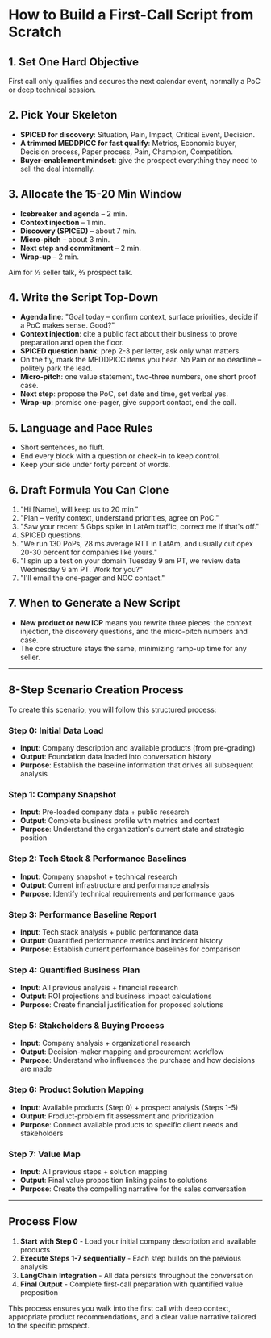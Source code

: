 # How to Build a First-Call Script from Scratch

## 1. Set One Hard Objective

First call only qualifies and secures the next calendar event, normally a PoC or deep technical session.

## 2. Pick Your Skeleton

- **SPICED for discovery**: Situation, Pain, Impact, Critical Event, Decision.
- **A trimmed MEDDPICC for fast qualify**: Metrics, Economic buyer, Decision process, Paper process, Pain, Champion, Competition.
- **Buyer-enablement mindset**: give the prospect everything they need to sell the deal internally.

## 3. Allocate the 15-20 Min Window

- **Icebreaker and agenda** – 2 min.
- **Context injection** – 1 min.
- **Discovery (SPICED)** – about 7 min.
- **Micro-pitch** – about 3 min.
- **Next step and commitment** – 2 min.
- **Wrap-up** – 2 min.

Aim for ⅓ seller talk, ⅔ prospect talk.

## 4. Write the Script Top-Down

- **Agenda line**: "Goal today – confirm context, surface priorities, decide if a PoC makes sense. Good?"
- **Context injection**: cite a public fact about their business to prove preparation and open the floor.
- **SPICED question bank**: prep 2-3 per letter, ask only what matters.
- On the fly, mark the MEDDPICC items you hear. No Pain or no deadline – politely park the lead.
- **Micro-pitch**: one value statement, two-three numbers, one short proof case.
- **Next step**: propose the PoC, set date and time, get verbal yes.
- **Wrap-up**: promise one-pager, give support contact, end the call.

## 5. Language and Pace Rules

- Short sentences, no fluff.
- End every block with a question or check-in to keep control.
- Keep your side under forty percent of words.

## 6. Draft Formula You Can Clone

1. "Hi [Name], will keep us to 20 min."
2. "Plan – verify context, understand priorities, agree on PoC."
3. "Saw your recent 5 Gbps spike in LatAm traffic, correct me if that's off."
4. SPICED questions.
5. "We run 130 PoPs, 28 ms average RTT in LatAm, and usually cut opex 20-30 percent for companies like yours."
6. "I spin up a test on your domain Tuesday 9 am PT, we review data Wednesday 9 am PT. Work for you?"
7. "I'll email the one-pager and NOC contact."

## 7. When to Generate a New Script

- **New product or new ICP** means you rewrite three pieces: the context injection, the discovery questions, and the micro-pitch numbers and case.
- The core structure stays the same, minimizing ramp-up time for any seller.

---

## 8-Step Scenario Creation Process

To create this scenario, you will follow this structured process:

### Step 0: Initial Data Load
- **Input**: Company description and available products (from pre-grading)
- **Output**: Foundation data loaded into conversation history
- **Purpose**: Establish the baseline information that drives all subsequent analysis

### Step 1: Company Snapshot
- **Input**: Pre-loaded company data + public research
- **Output**: Complete business profile with metrics and context
- **Purpose**: Understand the organization's current state and strategic position

### Step 2: Tech Stack & Performance Baselines
- **Input**: Company snapshot + technical research
- **Output**: Current infrastructure and performance analysis
- **Purpose**: Identify technical requirements and performance gaps

### Step 3: Performance Baseline Report
- **Input**: Tech stack analysis + public performance data
- **Output**: Quantified performance metrics and incident history
- **Purpose**: Establish current performance baselines for comparison

### Step 4: Quantified Business Plan
- **Input**: All previous analysis + financial research
- **Output**: ROI projections and business impact calculations
- **Purpose**: Create financial justification for proposed solutions

### Step 5: Stakeholders & Buying Process
- **Input**: Company analysis + organizational research
- **Output**: Decision-maker mapping and procurement workflow
- **Purpose**: Understand who influences the purchase and how decisions are made

### Step 6: Product Solution Mapping
- **Input**: Available products (Step 0) + prospect analysis (Steps 1-5)
- **Output**: Product-problem fit assessment and prioritization
- **Purpose**: Connect available products to specific client needs and stakeholders

### Step 7: Value Map
- **Input**: All previous steps + solution mapping
- **Output**: Final value proposition linking pains to solutions
- **Purpose**: Create the compelling narrative for the sales conversation

---

## Process Flow

1. **Start with Step 0** - Load your initial company description and available products
2. **Execute Steps 1-7 sequentially** - Each step builds on the previous analysis
3. **LangChain Integration** - All data persists throughout the conversation
4. **Final Output** - Complete first-call preparation with quantified value proposition

This process ensures you walk into the first call with deep context, appropriate product recommendations, and a clear value narrative tailored to the specific prospect.
